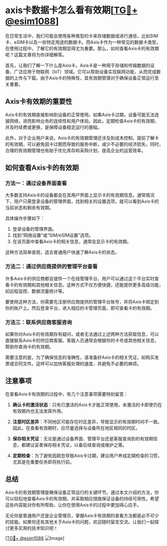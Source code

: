 # axis卡数据卡怎么看有效期[[TG💪+ @esim1088](https://t.me/s/esim1088)]

在日常生活中，我们可能会使用各种类型的卡来存储数据或进行通信，比如SIM卡、eSIM卡以及一些特定用途的数据卡。而Axis卡作为一种常见的数据卡类型，在使用过程中，了解它的有效期显得尤为重要。那么，如何查看Axis卡的有效期呢？这篇文章将为你详细解答。

首先，让我们了解一下什么是Axis卡。Axis卡是一种用于存储和传输数据的设备，广泛应用于物联网（IoT）领域。它可以帮助设备实现联网功能，从而完成数据的上传与下载。由于Axis卡的特殊性，其有效期管理对于确保设备正常运行至关重要。

## Axis卡有效期的重要性

Axis卡的有效期直接影响到设备的正常使用。如果Axis卡过期，设备可能无法连接网络，进而影响业务的连续性和用户体验。因此，定期检查Axis卡的有效期，并及时续费或更换，是保障设备稳定运行的基础。

此外，对于企业用户来说，Axis卡的有效期管理还涉及到成本控制。提前了解卡的有效期，可以避免因卡过期而导致的服务中断，减少不必要的经济损失。同时，合理的有效期管理也有助于优化库存和采购计划，提高企业的运营效率。

## 如何查看Axis卡的有效期

### 方法一：通过设备界面查看

大多数支持Axis卡的设备都会在其用户界面上显示卡的有效期信息。通常情况下，用户只需登录设备的管理界面，找到相关的设置选项，就可以看到Axis卡的当前状态和剩余有效期。

具体操作步骤如下：
1. 登录设备的管理界面。
2. 找到“网络设置”或“SIM/eSIM设置”选项。
3. 在该页面中查看Axis卡的相关信息，通常会显示卡的有效期。

这种方法简单直观，适合普通用户快速了解Axis卡的状态。

### 方法二：通过供应商提供的管理平台查看

许多Axis卡的供应商都会提供一个在线管理平台，用户可以通过这个平台实时查看卡的有效期和其他相关信息。这种方式不仅方便快捷，还能提供更多高级功能，如远程监控、数据流量统计等。

要使用这种方法，你需要先注册供应商提供的管理平台账号，并将Axis卡绑定到你的账户上。然后登录平台，进入相应的卡管理页面，即可查看卡的有效期。

### 方法三：联系供应商客服咨询

如果你对Axis卡的有效期存有疑问，或者无法通过上述两种方法获取信息，可以直接联系Axis卡的供应商客服。客服人员通常会根据你的卡号或其他相关信息，帮助你查询卡的有效期。

需要注意的是，为了确保信息的准确性，请准备好Axis卡的相关凭证，如购买发票或合同文件。这样可以加快客服处理的速度，并避免不必要的麻烦。

## 注意事项

在查看Axis卡有效期的过程中，有几个注意事项需要特别留意：

1. **确认卡的激活状态**：只有已激活的Axis卡才能正常使用，未激活的卡即使仍在有效期内也无法发挥作用。
   
2. **注意时区差异**：不同地区可能存在时区差异，导致显示的有效期时间不一致。因此，在查看有效期时，应尽量选择与设备所在地区相同的时区。

3. **保存相关凭证**：无论是通过设备界面、管理平台还是客服查询到的有效期信息，都建议妥善保存相关凭证，以备后续查询或维护之需。

4. **定期检查**：为了避免因疏忽导致Axis卡过期，建议用户养成定期检查的习惯，尤其是在重要任务即将执行前。

## 总结

Axis卡的有效期管理是确保设备正常运行的关键环节。通过本文介绍的方法，你可以轻松地查看Axis卡的有效期，并采取相应措施保证设备的持续可用性。希望这些内容能对你有所帮助，让你在使用Axis卡的过程中更加得心应手。

无论你是普通用户还是企业管理员，掌握Axis卡有效期的查看方法都是必不可少的技能。如果你还有其他关于Axis卡的问题，欢迎随时留言交流。让我们一起探讨更多实用的技术知识吧！

[[TG💪+ @esim1088](https://t.me/s/esim1088) ![Image](https://i.postimg.cc/4NQfJmqS/Snipaste-2025-05-13-00-14-12.png)]